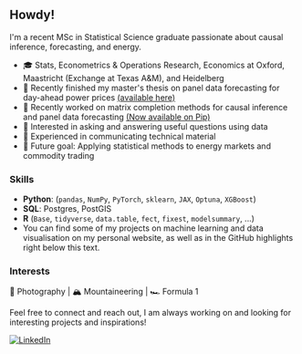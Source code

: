 ## Howdy!

I'm a recent MSc in Statistical Science graduate passionate about causal inference, forecasting, and energy.

- 🎓 Stats, Econometrics & Operations Research, Economics at Oxford, Maastricht (Exchange at Texas A&M), and Heidelberg
- 📝 Recently finished my master's thesis on panel data forecasting for day-ahead power prices [(available here)](https://github.com/tobias-schnabel/mc-forecasting)
- 🔭 Recently worked on matrix completion methods for causal inference and panel data forecasting [(Now available on Pip)](https://github.com/tobias-schnabel/mcnnm?tab=readme-ov-file)
- 🌱 Interested in asking and answering useful questions using data
- 📢 Experienced in communicating technical material
- 🚀 Future goal: Applying  statistical methods to energy markets and commodity trading

### Skills
- **Python**: (`pandas`, `NumPy`, `PyTorch`, `sklearn`, `JAX`, `Optuna`, `XGBoost`)
- **SQL**: Postgres, PostGIS
- **R** (`Base`, `tidyverse`, `data.table`, `fect`, `fixest`, `modelsummary`, ...)
- You can find some of my projects on machine learning and data visualisation on my personal website, as well as in the GitHub highlights right below this text.

### Interests
📸 Photography | 🏔️ Mountaineering | 🏎️ Formula 1

Feel free to connect and reach out, I am always working on and looking for interesting projects and inspirations!

[![LinkedIn](https://img.shields.io/badge/LinkedIn-%230077B5.svg?style=for-the-badge&logo=linkedin&logoColor=white)](https://www.linkedin.com/in/tobiasschnabel/)
